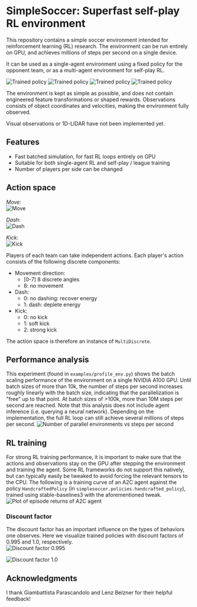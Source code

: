 
# SimpleSoccer: Superfast self-play RL environment

This repository contains a simple soccer environment intended for reinforcement learning (RL) research.
The environment can be run entirely on GPU, and achieves millions of steps per second on a single device.

It can be used as a single-agent environment using a fixed policy for the opponent team, or as a multi-agent environment for self-play RL.
  
![Trained policy](videos/trained_a.gif)
![Trained policy](videos/trained_b.gif)
![Trained policy](videos/trained_c.gif)
![Trained policy](videos/trained_d.gif)



The environment is kept as simple as possible, and does not contain engineered feature transformations or shaped rewards.
Observations consists of object coordinates and velocities, making the environment fully observed.

Visual observations or 1D-LIDAR have not been implemented yet. 

## Features
- Fast batched simulation, for fast RL loops entirely on GPU
- Suitable for both single-agent RL and self-play / league training
- Number of players per side can be changed


## Action space
*Move*:  
![Move](videos/action_move.gif)

*Dash*:  
![Dash](videos/action_dash.gif)

*Kick*:  
![Kick](videos/action_kick.gif)


Players of each team can take independent actions.
Each player's action consists of the following discrete components:
- Movement direction: 
  - [0-7] 8 discrete angles
  - 8: no movement
- Dash:
  - 0: no dashing: recover energy
  - 1: dash: deplete energy
- Kick: 
  - 0: no kick
  - 1: soft kick
  - 2: strong kick

The action space is therefore an instance of `MultiDiscrete`.



## Performance analysis
This experiment (found in `examples/profile_env.py`) shows the batch scaling performance of the environment on a single NVIDIA A100 GPU.
Until batch sizes of more than 10k, the number of steps per second increases roughly linearly
with the batch size, indicating that the parallelization is "free" up to that point.
At batch sizes of >100k, more than 10M steps per second are reached.
Note that this analysis does not include agent inference (i.e. querying a neural network). 
Depending on the implementation, the full RL loop can still achieve several millions of steps per second.
![Number of parallel environments vs steps per second](img/n_envs_vs_sps.png)


## RL training
For strong RL training performance, it is important to make sure that the actions and observations stay on the GPU after stepping the environment and training the agent.
Some RL frameworks do not support this natively, but can typically easily be tweaked to avoid forcing the relevant tensors to the CPU.
The following is a training curve of an A2C agent against the policy `HandcraftedPolicy` (in `simplesoccer.policies.handcrafted_policy`), 
trained using stable-baselines3 with the aforementioned tweak.
![Plot of episode returns of A2C agent](img/return-curve.png)


### Discount factor
The discount factor has an important influence on the types of behaviors one observes.
Here we visualize trained policies with discount factors of 0.995 and 1.0, respectively.  
![Discount factor 0.995](videos/discount_0995.gif)

![Discount factor 1.0](videos/discount_1.gif)



## Acknowledgments
I thank Giambattista Parascandolo and Lenz Belzner for their helpful feedback! 
